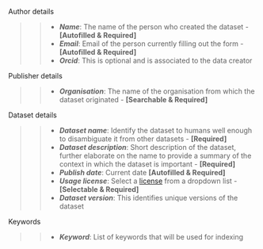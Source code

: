 Author details  
>>- **_Name_**: The name of the person who created the dataset - **[Autofilled & Required]**<br>
>>- **_Email_**: Email of the person currently filling out the form - **[Autofilled & Required]**<br>
>>- **_Orcid_**: This is optional and is associated to the data creator<br>

Publisher details  
>>- **_Organisation_**: The name of the organisation from which the dataset originated - **[Searchable & Required]**<br>

Dataset details  
>>- **_Dataset name_**: Identify the dataset to humans well enough to disambiguate it from other datasets - **[Required]**<br>
>>- **_Dataset description_**: Short description of the dataset, further elaborate on the name to provide a summary of the context in which the dataset is important - **[Required]**<br>
>>- **_Publish date_**: Current date **[Autofilled & Required]**<br>
>>- **_Usage license_**: Select a [license](../licenses.md) from a dropdown list - **[Selectable & Required]**<br>
>>- **_Dataset version_**: This identifies unique versions of the dataset<br>

Keywords  
>>- **_Keyword_**: List of keywords that will be used for indexing<br>